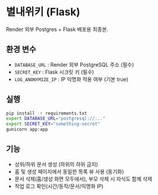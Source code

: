 # 별내위키 (Flask)

Render 외부 Postgres + Flask 배포용 최종본.

## 환경 변수
- `DATABASE_URL` : Render 외부 PostgreSQL 주소 (필수)
- `SECRET_KEY` : Flask 시크릿 키 (필수)
- `LOG_ANONYMIZE_IP` : IP 익명화 적용 여부 (기본 true)

## 실행
```bash
pip install -r requirements.txt
export DATABASE_URL="postgresql://..."
export SECRET_KEY="something-secret"
gunicorn app:app
```

## 기능
- 상위/하위 문서 생성 (하위의 하위 금지)
- 홈 및 생성 페이지에서 동일한 목록 뷰 사용 (동기화)
- 문서 삭제(홈/생성 화면 모두에서), 부모 삭제 시 자식도 함께 삭제
- 작업 로그 확인(시간/동작/문서/익명화 IP)
